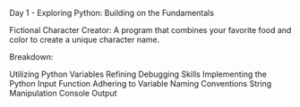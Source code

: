 Day 1 - Exploring Python: Building on the Fundamentals

Fictional Character Creator: A program that combines your favorite food and color to create a unique character name.


Breakdown:

Utilizing Python Variables
Refining Debugging Skills
Implementing the Python Input Function
Adhering to Variable Naming Conventions
String Manipulation
Console Output